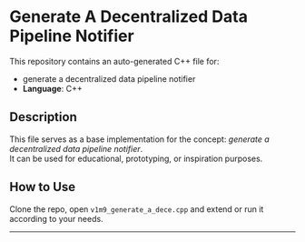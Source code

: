 # Generate A Decentralized Data Pipeline Notifier

This repository contains an auto-generated C++ file for:

- generate a decentralized data pipeline notifier
- **Language**: C++

## Description

This file serves as a base implementation for the concept: *generate a decentralized data pipeline notifier*.  
It can be used for educational, prototyping, or inspiration purposes.

## How to Use

Clone the repo, open `v1m9_generate_a_dece.cpp` and extend or run it according to your needs.

---


